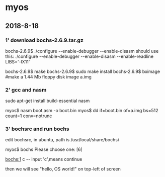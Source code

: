 # myos
## 2018-8-18

### 1' download bochs-2.6.9.tar.gz

bochs-2.6.9$ ./configure --enable-debugger --enable-disasm
should use this: ./configure --enable-debugger --enable-disasm --enable-readline LIBS='-lX11'

bochs-2.6.9$ make
bochs-2.6.9$ sudo make install
bochs-2.6.9$ bximage  #make a 1.44 Mb floppy disk image  a.img

### 2' gcc and nasm
sudo apt-get install build-essential nasm

myos$ nasm boot.asm -o boot.bin
myos$ dd if=boot.bin of=a.img bs=512 count=1 conv=notrunc

### 3' bochsrc and run bochs
edit bochsrc, in ubuntu, path is /usr/local/share/bochs/

myos$ bochs
Please choose one: [6]

<bochs:1> c   -- input 'c',means continue

then we will see "hello, OS world!" on top-left of screen



